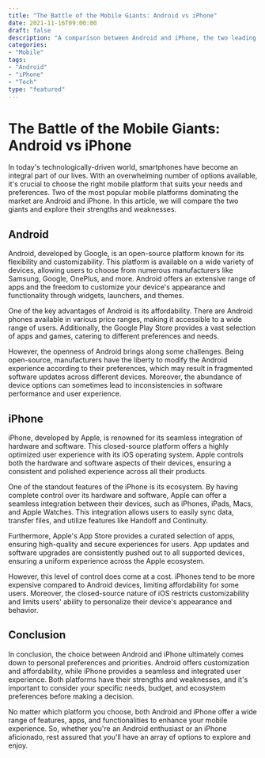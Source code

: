```yaml
--- 
title: "The Battle of the Mobile Giants: Android vs iPhone"
date: 2021-11-16T09:00:00
draft: false
description: "A comparison between Android and iPhone, the two leading mobile platforms in the market"
categories:
- "Mobile"
tags:
- "Android"
- "iPhone"
- "Tech"
type: "featured"
---
```


# The Battle of the Mobile Giants: Android vs iPhone

In today's technologically-driven world, smartphones have become an integral part of our lives. With an overwhelming number of options available, it's crucial to choose the right mobile platform that suits your needs and preferences. Two of the most popular mobile platforms dominating the market are Android and iPhone. In this article, we will compare the two giants and explore their strengths and weaknesses.

## Android

Android, developed by Google, is an open-source platform known for its flexibility and customizability. This platform is available on a wide variety of devices, allowing users to choose from numerous manufacturers like Samsung, Google, OnePlus, and more. Android offers an extensive range of apps and the freedom to customize your device's appearance and functionality through widgets, launchers, and themes.

One of the key advantages of Android is its affordability. There are Android phones available in various price ranges, making it accessible to a wide range of users. Additionally, the Google Play Store provides a vast selection of apps and games, catering to different preferences and needs.

However, the openness of Android brings along some challenges. Being open-source, manufacturers have the liberty to modify the Android experience according to their preferences, which may result in fragmented software updates across different devices. Moreover, the abundance of device options can sometimes lead to inconsistencies in software performance and user experience.

## iPhone

iPhone, developed by Apple, is renowned for its seamless integration of hardware and software. This closed-source platform offers a highly optimized user experience with its iOS operating system. Apple controls both the hardware and software aspects of their devices, ensuring a consistent and polished experience across all their products.

One of the standout features of the iPhone is its ecosystem. By having complete control over its hardware and software, Apple can offer a seamless integration between their devices, such as iPhones, iPads, Macs, and Apple Watches. This integration allows users to easily sync data, transfer files, and utilize features like Handoff and Continuity.

Furthermore, Apple's App Store provides a curated selection of apps, ensuring high-quality and secure experiences for users. App updates and software upgrades are consistently pushed out to all supported devices, ensuring a uniform experience across the Apple ecosystem.

However, this level of control does come at a cost. iPhones tend to be more expensive compared to Android devices, limiting affordability for some users. Moreover, the closed-source nature of iOS restricts customizability and limits users' ability to personalize their device's appearance and behavior.

## Conclusion

In conclusion, the choice between Android and iPhone ultimately comes down to personal preferences and priorities. Android offers customization and affordability, while iPhone provides a seamless and integrated user experience. Both platforms have their strengths and weaknesses, and it's important to consider your specific needs, budget, and ecosystem preferences before making a decision.

No matter which platform you choose, both Android and iPhone offer a wide range of features, apps, and functionalities to enhance your mobile experience. So, whether you're an Android enthusiast or an iPhone aficionado, rest assured that you'll have an array of options to explore and enjoy.
